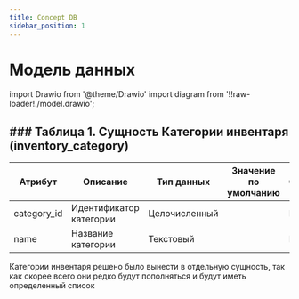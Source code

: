```yaml
---
title: Concept DB
sidebar_position: 1
---
```


# Модель данных

import Drawio from '@theme/Drawio'
import diagram from '!!raw-loader!./model.drawio';

<Drawio content={diagram} editable={false} />


## ### Таблица 1. Сущность Категории инвентаря (inventory_category)

|Атрибут|Описание|Тип данных|Значение по умолчанию|Ограничения|Обязательность|
|-|-|-|-|-|-|
|category_id |Идентификатор категории|Целочисленный||PRIMARY KEY|Да|
|name|Название категории|Текстовый||NOT NULL|Да|

Категории инвентаря решено было вынести в отдельную сущность, так как скорее всего они редко будут пополняться и будут иметь определенный список


